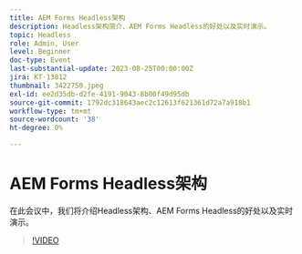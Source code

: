 ```yaml
---
title: AEM Forms Headless架构
description: Headless架构简介、AEM Forms Headless的好处以及实时演示。
topic: Headless
role: Admin, User
level: Beginner
doc-type: Event
last-substantial-update: 2023-08-25T00:00:00Z
jira: KT-13812
thumbnail: 3422750.jpeg
exl-id: ee2d35db-d2fe-4191-9043-8b00f49d95db
source-git-commit: 1792dc318643aec2c12613f621361d72a7a918b1
workflow-type: tm+mt
source-wordcount: '38'
ht-degree: 0%

---
```


# AEM Forms Headless架构

在此会议中，我们将介绍Headless架构、AEM Forms Headless的好处以及实时演示。

>[!VIDEO](https://video.tv.adobe.com/v/3422750/?learn=on)
